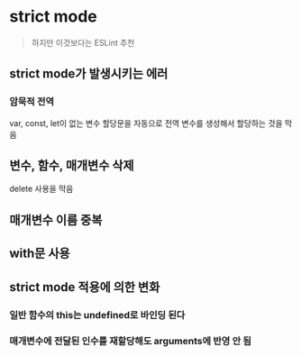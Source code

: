 # strict mode

> 하지만 이것보다는 ESLint 추천

## strict mode가 발생시키는 에러

### 암묵적 전역

var, const, let이 없는 변수 할당문을 자동으로 전역 변수를 생성해서 할당하는 것을 막음

## 변수, 함수, 매개변수 삭제

delete 사용을 막음

## 매개변수 이름 중복

## with문 사용 


## strict mode 적용에 의한 변화

### 일반 함수의 this는 undefined로 바인딩 된다

### 매개변수에 전달된 인수를 재할당해도 arguments에 반영 안 됨